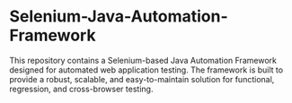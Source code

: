 # Selenium-Java-Automation-Framework
This repository contains a Selenium-based Java Automation Framework designed for automated web application testing. The framework is built to provide a robust, scalable, and easy-to-maintain solution for functional, regression, and cross-browser testing.
